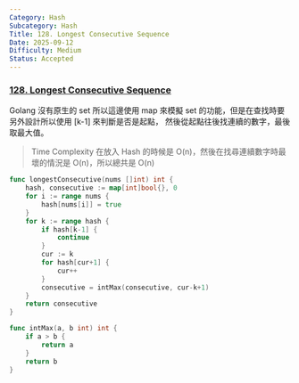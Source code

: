 ```yaml
---
Category: Hash
Subcategory: Hash
Title: 128. Longest Consecutive Sequence
Date: 2025-09-12
Difficulty: Medium
Status: Accepted
---
```

### [128. Longest Consecutive Sequence]

Golang 沒有原生的 set 所以這邊使用 map 來模擬 set 的功能，但是在查找時要另外設計所以使用 [k-1] 來判斷是否是起點，
然後從起點往後找連續的數字，最後取最大值。

> Time Complexity 在放入 Hash 的時候是 O(n)，然後在找尋連續數字時最壞的情況是 O(n)，所以總共是 O(n)

```go
func longestConsecutive(nums []int) int {
	hash, consecutive := map[int]bool{}, 0
	for i := range nums {
		hash[nums[i]] = true
	}
	for k := range hash {
		if hash[k-1] {
			continue
		}
		cur := k
		for hash[cur+1] {
			cur++
		}
		consecutive = intMax(consecutive, cur-k+1)
	}
	return consecutive
}

func intMax(a, b int) int {
	if a > b {
		return a
	}
	return b
}
```

[128. Longest Consecutive Sequence]: https://leetcode.com/problems/longest-consecutive-sequence/